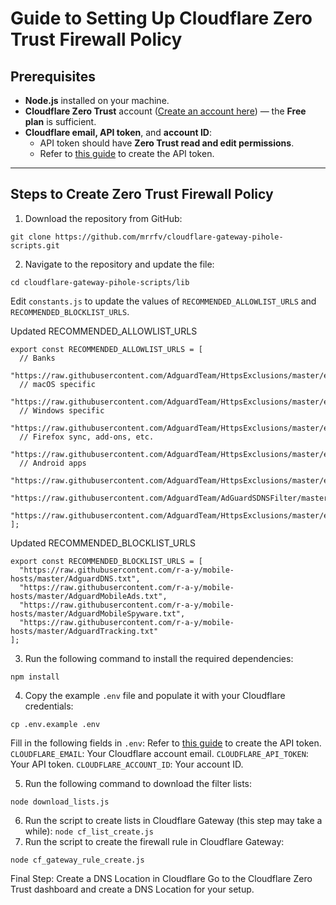 # Guide to Setting Up Cloudflare Zero Trust Firewall Policy

## Prerequisites
- **Node.js** installed on your machine.
- **Cloudflare Zero Trust** account ([Create an account here](https://one.dash.cloudflare.com/)) — the **Free plan** is sufficient.
- **Cloudflare email, API token**, and **account ID**:
  - API token should have **Zero Trust read and edit permissions**.
  - Refer to [this guide](https://github.com/mrrfv/cloudflare-gateway-pihole-scripts/blob/main/extended_guide.md#cloudflare_api_token) to create the API token.

---

## Steps to Create Zero Trust Firewall Policy

1. Download the repository from GitHub:
```
git clone https://github.com/mrrfv/cloudflare-gateway-pihole-scripts.git
```
2. Navigate to the repository and update the file:
```
cd cloudflare-gateway-pihole-scripts/lib
```
Edit `constants.js` to update the values of `RECOMMENDED_ALLOWLIST_URLS` and `RECOMMENDED_BLOCKLIST_URLS`.

Updated RECOMMENDED_ALLOWLIST_URLS
```
export const RECOMMENDED_ALLOWLIST_URLS = [
  // Banks
  "https://raw.githubusercontent.com/AdguardTeam/HttpsExclusions/master/exclusions/banks.txt",
  // macOS specific
  "https://raw.githubusercontent.com/AdguardTeam/HttpsExclusions/master/exclusions/mac.txt",
  // Windows specific
  "https://raw.githubusercontent.com/AdguardTeam/HttpsExclusions/master/exclusions/windows.txt",
  // Firefox sync, add-ons, etc.
  "https://raw.githubusercontent.com/AdguardTeam/HttpsExclusions/master/exclusions/firefox.txt",
  // Android apps
  "https://raw.githubusercontent.com/AdguardTeam/HttpsExclusions/master/exclusions/android.txt",
  "https://raw.githubusercontent.com/AdguardTeam/AdGuardSDNSFilter/master/Filters/exclusions.txt",
  "https://raw.githubusercontent.com/AdguardTeam/HttpsExclusions/master/exclusions/issues.txt"
];
```
Updated RECOMMENDED_BLOCKLIST_URLS
```
export const RECOMMENDED_BLOCKLIST_URLS = [
  "https://raw.githubusercontent.com/r-a-y/mobile-hosts/master/AdguardDNS.txt",
  "https://raw.githubusercontent.com/r-a-y/mobile-hosts/master/AdguardMobileAds.txt",
  "https://raw.githubusercontent.com/r-a-y/mobile-hosts/master/AdguardMobileSpyware.txt",
  "https://raw.githubusercontent.com/r-a-y/mobile-hosts/master/AdguardTracking.txt"
];
```
3. Run the following command to install the required dependencies:

```
npm install
```
4. Copy the example `.env` file and populate it with your Cloudflare credentials:

```cp .env.example .env```

Fill in the following fields in `.env`: Refer to [this guide](https://github.com/mrrfv/cloudflare-gateway-pihole-scripts/blob/main/extended_guide.md#cloudflare_api_token) to create the API token.
`CLOUDFLARE_EMAIL`: Your Cloudflare account email.
`CLOUDFLARE_API_TOKEN`: Your API token.
`CLOUDFLARE_ACCOUNT_ID`: Your account ID.

5. Run the following command to download the filter lists:
```
node download_lists.js
```
6. Run the script to create lists in Cloudflare Gateway (this step may take a while):
```node cf_list_create.js```
7. Run the script to create the firewall rule in Cloudflare Gateway:
```
node cf_gateway_rule_create.js
```

Final Step: Create a DNS Location in Cloudflare
Go to the Cloudflare Zero Trust dashboard and create a DNS Location for your setup.
<!--stackedit_data:
eyJoaXN0b3J5IjpbNDA4ODU1Mjc3LDg2NjEwOTUwM119
-->